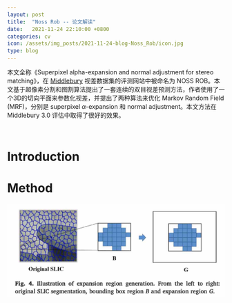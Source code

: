 ```yaml
---
layout: post
title:  "Noss Rob -- 论文解读"
date:   2021-11-24 22:10:00 +0800
categories: cv
icon: /assets/img_posts/2021-11-24-blog-Noss_Rob/icon.jpg
type: blog
---
```

本文全称《Superpixel alpha-expansion and normal adjustment for stereo matching》，在 [Middlebury](https://vision.middlebury.edu/stereo/eval3/) 视差数据集的评测网站中被命名为 NOSS ROB。本文基于超像素分割和图割算法提出了一套连续的双目视差预测方法，作者使用了一个3D的切向平面来参数化视差，并提出了两种算法来优化 Markov Random Field (MRF)，分别是 superpixel $\alpha$-expansion 和 normal adjustment。本文方法在 Middlebury 3.0 评估中取得了很好的效果。

<br>

# Introduction


# Method


<div class="home">
  <img class="image-item" src="/assets/img_posts/2021-11-24-blog-Noss_Rob/fig2.jpg">
</div>
<br>
